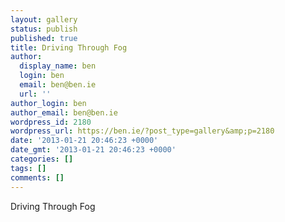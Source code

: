 ```yaml
---
layout: gallery
status: publish
published: true
title: Driving Through Fog
author:
  display_name: ben
  login: ben
  email: ben@ben.ie
  url: ''
author_login: ben
author_email: ben@ben.ie
wordpress_id: 2180
wordpress_url: https://ben.ie/?post_type=gallery&amp;p=2180
date: '2013-01-21 20:46:23 +0000'
date_gmt: '2013-01-21 20:46:23 +0000'
categories: []
tags: []
comments: []
---
```

<p>Driving Through Fog</p>
